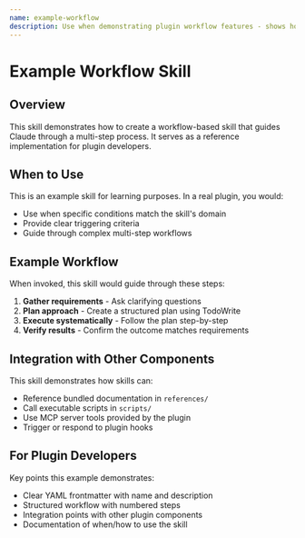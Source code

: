 ```yaml
---
name: example-workflow
description: Use when demonstrating plugin workflow features - shows how skills can guide multi-step processes
---
```


# Example Workflow Skill

## Overview

This skill demonstrates how to create a workflow-based skill that guides Claude through a multi-step process. It serves as a reference implementation for plugin developers.

## When to Use

This is an example skill for learning purposes. In a real plugin, you would:
- Use when specific conditions match the skill's domain
- Provide clear triggering criteria
- Guide through complex multi-step workflows

## Example Workflow

When invoked, this skill would guide through these steps:

1. **Gather requirements** - Ask clarifying questions
2. **Plan approach** - Create a structured plan using TodoWrite
3. **Execute systematically** - Follow the plan step-by-step
4. **Verify results** - Confirm the outcome matches requirements

## Integration with Other Components

This skill demonstrates how skills can:
- Reference bundled documentation in `references/`
- Call executable scripts in `scripts/`
- Use MCP server tools provided by the plugin
- Trigger or respond to plugin hooks

## For Plugin Developers

Key points this example demonstrates:
- Clear YAML frontmatter with name and description
- Structured workflow with numbered steps
- Integration points with other plugin components
- Documentation of when/how to use the skill
